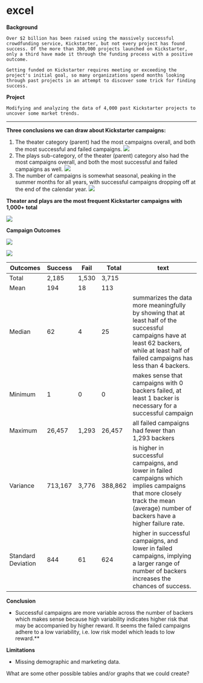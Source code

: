 # excel

**Background**

    Over $2 billion has been raised using the massively successful crowdfunding service, Kickstarter, but not every project has found success. Of the more than 300,000 projects launched on Kickstarter, only a third have made it through the funding process with a positive outcome.

    Getting funded on Kickstarter requires meeting or exceeding the project's initial goal, so many organizations spend months looking through past projects in an attempt to discover some trick for finding success.

**Project**

    Modifying and analyzing the data of 4,000 past Kickstarter projects to uncover some market trends.
___

**Three conclusions we can draw about Kickstarter campaigns:**
1.	The theater category (parent) had the most campaigns overall, and both the most successful and failed campaigns. 
![](Images/Picture1.jpg)
2.	The plays sub-category, of the theater (parent) category also had the most campaigns overall, and both the most successful and failed campaigns as well. 
![](Images/Picture2.jpg)
3.	The number of campaigns is somewhat seasonal, peaking in the summer months for all years, with successful campaigns dropping off at the end of the calendar year. 
![](Images/Picture3.jpg)
<!-- 4. Missing data about the region of the campaign other than country and currency type that could be used to drilldown into regional differences. 
![](Images/Picture.jpg)
5. Missing data indicating the scale of effort to advertise or market the campaign that could be used to analyze what level of effort results in success. 
![](Images/Picture.jpg) -->

**Theater and plays are the most frequent Kickstarter campaigns with 1,000+ total**

![](Images/Picture6.jpg)

**Campaign Outcomes**

![](Images/Picture7.jpg)

![](Images/Picture8.jpg)


| Outcomes | Success | Fail | Total | text |
|---- | ---- | ---- | ---- | ----|
| Total | 2,185 | 1,530 | 3,715 |
| Mean	| 194	| 18    | 113   |
| Median    |	62|	4   | 25 | summarizes the data more meaningfully by showing that at least half of the successful campaigns have at least 62 backers, while at least half of failed campaigns has less than 4 backers. |
| Minimum   |	1|	0| 0 | makes sense that campaigns with 0 backers failed, at least 1 backer is necessary for a successful campaign |
| Maximum   |	26,457|	1,293| 26,457 | all failed campaigns had fewer than 1,293 backers
| Variance  |	713,167|	3,776| 388,862 | is higher in successful campaigns, and lower in failed campaigns which implies campaigns that more closely track the mean (average) number of backers have a higher failure rate. 
| Standard Deviation | 844 | 61 | 624 | higher in successful campaigns, and lower in failed campaigns, implying a larger range of number of backers increases the chances of success.

**Conclusion**
- Successful campaigns are more variable across the number of backers which makes sense because high variability indicates higher risk that may be accompanied by higher reward. It seems the failed campaigns adhere to a low variability, i.e. low risk model which leads to low reward.**


**Limitations**
- Missing demographic and marketing data.

What are some other possible tables and/or graphs that we could create?